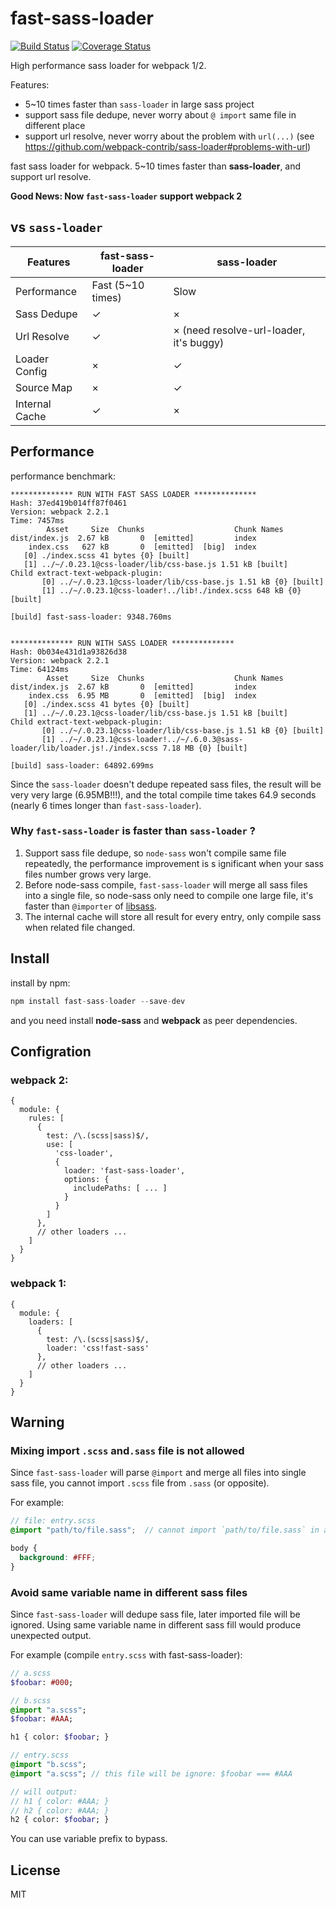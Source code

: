 # fast-sass-loader

[![Build Status](https://travis-ci.org/yibn2008/fast-sass-loader.svg?branch=master)](https://travis-ci.org/yibn2008/fast-sass-loader)
[![Coverage Status](https://coveralls.io/repos/github/yibn2008/fast-sass-loader/badge.svg)](https://coveralls.io/github/yibn2008/fast-sass-loader)

High performance sass loader for webpack 1/2.

Features:

- 5~10 times faster than `sass-loader` in large sass project
- support sass file dedupe, never worry about `@ import` same file in different place
- support url resolve, never worry about the problem with `url(...)` (see https://github.com/webpack-contrib/sass-loader#problems-with-url)

fast sass loader for webpack. 5~10 times faster than **sass-loader**, and support url resolve.

**Good News: Now `fast-sass-loader` support webpack 2**

## vs `sass-loader`

| Features      | fast-sass-loader | sass-loader                             |
|---------------|------------------|-----------------------------------------|
| Performance   | Fast (5~10 times)| Slow                                    |
| Sass Dedupe   | ✓                | ×                                       |
| Url Resolve   | ✓                | × (need resolve-url-loader, it's buggy) |
| Loader Config | ×                | ✓                                       |
| Source Map    | ×                | ✓                                       |
| Internal Cache| ✓                | ×                                       |

## Performance

performance benchmark:

```text
************** RUN WITH FAST SASS LOADER **************
Hash: 37ed419b014ff87f0461
Version: webpack 2.2.1
Time: 7457ms
        Asset     Size  Chunks                    Chunk Names
dist/index.js  2.67 kB       0  [emitted]         index
    index.css   627 kB       0  [emitted]  [big]  index
   [0] ./index.scss 41 bytes {0} [built]
   [1] ../~/.0.23.1@css-loader/lib/css-base.js 1.51 kB [built]
Child extract-text-webpack-plugin:
       [0] ../~/.0.23.1@css-loader/lib/css-base.js 1.51 kB {0} [built]
       [1] ../~/.0.23.1@css-loader!../lib!./index.scss 648 kB {0} [built]

[build] fast-sass-loader: 9348.760ms


************** RUN WITH SASS LOADER **************
Hash: 0b034e431d1a93826d38
Version: webpack 2.2.1
Time: 64124ms
        Asset     Size  Chunks                    Chunk Names
dist/index.js  2.67 kB       0  [emitted]         index
    index.css  6.95 MB       0  [emitted]  [big]  index
   [0] ./index.scss 41 bytes {0} [built]
   [1] ../~/.0.23.1@css-loader/lib/css-base.js 1.51 kB [built]
Child extract-text-webpack-plugin:
       [0] ../~/.0.23.1@css-loader/lib/css-base.js 1.51 kB {0} [built]
       [1] ../~/.0.23.1@css-loader!../~/.6.0.3@sass-loader/lib/loader.js!./index.scss 7.18 MB {0} [built]

[build] sass-loader: 64892.699ms
```

Since the `sass-loader` doesn't dedupe repeated sass files, the result will be very very large (6.95MB!!!), and the total compile time takes 64.9 seconds (nearly 6 times longer than `fast-sass-loader`).

### Why `fast-sass-loader` is faster than `sass-loader` ?

1. Support sass file dedupe, so `node-sass` won't compile same file repeatedly, the performance improvement is s ignificant when your sass files number grows very large.
2. Before node-sass compile, `fast-sass-loader` will merge all sass files into a single file, so node-sass only need to compile one large file, it's faster than `@importer` of [libsass](https://github.com/sass/libsass).
3. The internal cache will store all result for every entry, only compile sass when related file changed.

## Install

install by npm:

```javascript
npm install fast-sass-loader --save-dev
```

and you need install **node-sass** and **webpack** as peer dependencies.

## Configration

### webpack 2:

```
{
  module: {
    rules: [
      {
        test: /\.(scss|sass)$/,
        use: [
          'css-loader',
          {
            loader: 'fast-sass-loader',
            options: {
              includePaths: [ ... ]
            }
          }
        ]
      },
      // other loaders ...
    ]
  }
}
```

### webpack 1:

```
{
  module: {
    loaders: [
      {
        test: /\.(scss|sass)$/,
        loader: 'css!fast-sass'
      },
      // other loaders ...
    ]
  }
}
```

## Warning

### Mixing import `.scss` and`.sass` file is not allowed

Since `fast-sass-loader` will parse `@import` and merge all files into single sass file, you cannot import `.scss` file from `.sass` (or opposite).

For example:

```scss
// file: entry.scss
@import "path/to/file.sass";  // cannot import `path/to/file.sass` in a `.scss` file

body {
  background: #FFF;
}
```

### Avoid same variable name in different sass files

Since `fast-sass-loader` will dedupe sass file, later imported file will be ignored. Using same variable name in different sass fill would produce unexpected output.

For example (compile `entry.scss` with fast-sass-loader):

```sass
// a.scss
$foobar: #000;
```

```sass
// b.scss
@import "a.scss";
$foobar: #AAA;

h1 { color: $foobar; }
```

```sass
// entry.scss
@import "b.scss";
@import "a.scss"; // this file will be ignore: $foobar === #AAA

// will output:
// h1 { color: #AAA; }
// h2 { color: #AAA; }
h2 { color: $foobar; }
```

You can use variable prefix to bypass.

## License

MIT
